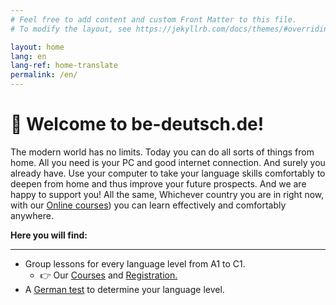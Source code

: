 ```yaml
---
# Feel free to add content and custom Front Matter to this file.
# To modify the layout, see https://jekyllrb.com/docs/themes/#overriding-theme-defaults

layout: home
lang: en
lang-ref: home-translate
permalink: /en/
---
```


# 🤗 Welcome to be-deutsch.de!

The modern world has no limits. Today you can do all sorts of things from home. All you need is your PC
and good internet connection. And surely you already have. Use your computer to take your language skills comfortably
to deepen from home and thus improve your future prospects. And we are happy to support you! All the same,
Whichever country you are in right now, with our [Online courses](https://www.be-deutsch.de/Kurse/)) you can learn effectively and comfortably anywhere.

<div class="alert alert-success" role="alert">
    <strong> Here you will find: </strong>
    <hr/>
    <ul>
        <li>Group lessons for every language level from A1 to C1.
            <ul>
                <li>👉 Our <a href="{{ site.baseurl }}\Kurse">Courses</a> and <a href="{{ site.baseurl }}\Anmeldung">Registration.</a>
                </li>
            </ul>
        </li>
        <li>A <a href="{{ site.baseurl }}\Deutschtest">German test</a> to determine your language level.</li>
    </ul>
</div>
